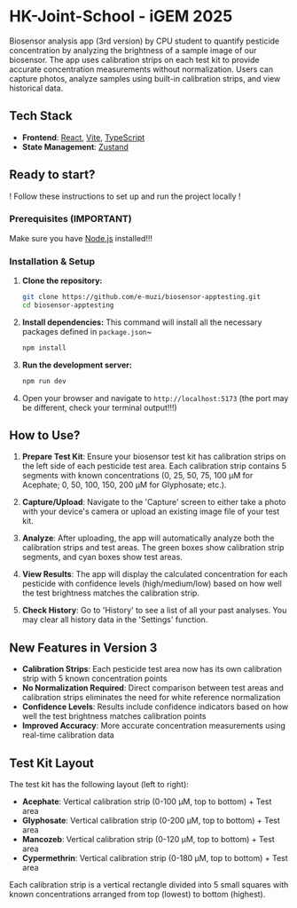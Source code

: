 # HK-Joint-School - iGEM 2025

Biosensor analysis app (3rd version) by CPU student to quantify pesticide concentration by analyzing the brightness of a sample image of our biosensor. The app uses calibration strips on each test kit to provide accurate concentration measurements without normalization. Users can capture photos, analyze samples using built-in calibration strips, and view historical data.

## Tech Stack

*   **Frontend**: [React](https://reactjs.org/), [Vite](https://vitejs.dev/), [TypeScript](https://www.typescriptlang.org/)
*   **State Management**: [Zustand](https://github.com/pmndrs/zustand)

## Ready to start? 

! Follow these instructions to set up and run the project locally !

### Prerequisites (IMPORTANT)

Make sure you have [Node.js](https://nodejs.org/en/) installed!!!

### Installation & Setup

1.  **Clone the repository:**
    ```bash
    git clone https://github.com/e-muzi/biosensor-apptesting.git
    cd biosensor-apptesting
    ```

2.  **Install dependencies:**
    This command will install all the necessary packages defined in `package.json`~ 
    ```bash
    npm install
    ```

3.  **Run the development server:**
    ```bash
    npm run dev
    ```

4.  Open your browser and navigate to `http://localhost:5173` (the port may be different, check your terminal output!!!)

## How to Use?

1.  **Prepare Test Kit**: Ensure your biosensor test kit has calibration strips on the left side of each pesticide test area. Each calibration strip contains 5 segments with known concentrations (0, 25, 50, 75, 100 µM for Acephate; 0, 50, 100, 150, 200 µM for Glyphosate; etc.).

2.  **Capture/Upload**: Navigate to the 'Capture' screen to either take a photo with your device's camera or upload an existing image file of your test kit.

3.  **Analyze**: After uploading, the app will automatically analyze both the calibration strips and test areas. The green boxes show calibration strip segments, and cyan boxes show test areas.

4.  **View Results**: The app will display the calculated concentration for each pesticide with confidence levels (high/medium/low) based on how well the test brightness matches the calibration strip.

5.  **Check History**: Go to 'History' to see a list of all your past analyses. You may clear all history data in the 'Settings' function.

## New Features in Version 3

- **Calibration Strips**: Each pesticide test area now has its own calibration strip with 5 known concentration points
- **No Normalization Required**: Direct comparison between test areas and calibration strips eliminates the need for white reference normalization
- **Confidence Levels**: Results include confidence indicators based on how well the test brightness matches calibration points
- **Improved Accuracy**: More accurate concentration measurements using real-time calibration data

## Test Kit Layout

The test kit has the following layout (left to right):
- **Acephate**: Vertical calibration strip (0-100 µM, top to bottom) + Test area
- **Glyphosate**: Vertical calibration strip (0-200 µM, top to bottom) + Test area  
- **Mancozeb**: Vertical calibration strip (0-120 µM, top to bottom) + Test area
- **Cypermethrin**: Vertical calibration strip (0-180 µM, top to bottom) + Test area

Each calibration strip is a vertical rectangle divided into 5 small squares with known concentrations arranged from top (lowest) to bottom (highest).
